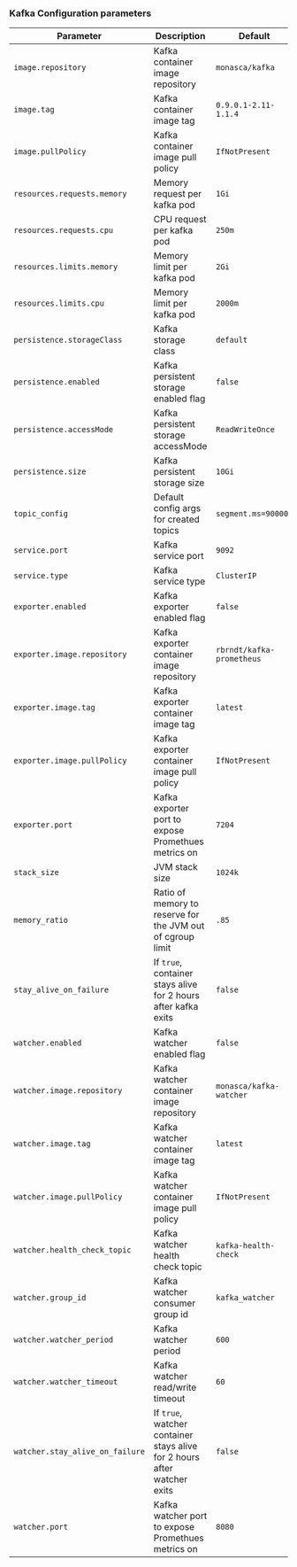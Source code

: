 ### Kafka Configuration parameters

Parameter | Description | Default
--------- | ----------- | -------
`image.repository` | Kafka container image repository | `monasca/kafka`
`image.tag` | Kafka container image tag | `0.9.0.1-2.11-1.1.4`
`image.pullPolicy` | Kafka container image pull policy | `IfNotPresent`
`resources.requests.memory` | Memory request per kafka pod | `1Gi`
`resources.requests.cpu` | CPU request per kafka pod | `250m`
`resources.limits.memory` | Memory limit per kafka pod | `2Gi`
`resources.limits.cpu` | Memory limit per kafka pod | `2000m`
`persistence.storageClass` | Kafka storage class | `default`
`persistence.enabled` | Kafka persistent storage enabled flag | `false`
`persistence.accessMode` | Kafka persistent storage accessMode | `ReadWriteOnce`
`persistence.size` | Kafka persistent storage size | `10Gi`
`topic_config` | Default config args for created topics  | `segment.ms=900000`
`service.port` | Kafka service port | `9092`
`service.type` | Kafka service type | `ClusterIP`
`exporter.enabled` | Kafka exporter enabled flag | `false`
`exporter.image.repository` | Kafka exporter container image repository | `rbrndt/kafka-prometheus`
`exporter.image.tag` | Kafka exporter container image tag | `latest`
`exporter.image.pullPolicy` | Kafka exporter container image pull policy | `IfNotPresent`
`exporter.port` | Kafka exporter port to expose Promethues metrics on | `7204`
`stack_size` | JVM stack size | `1024k`
`memory_ratio` | Ratio of memory to reserve for the JVM out of cgroup limit | `.85`
`stay_alive_on_failure` | If `true`, container stays alive for 2 hours after kafka exits | `false`
`watcher.enabled` | Kafka watcher enabled flag | `false`
`watcher.image.repository` | Kafka watcher container image repository | `monasca/kafka-watcher`
`watcher.image.tag` | Kafka watcher container image tag | `latest`
`watcher.image.pullPolicy` | Kafka watcher container image pull policy | `IfNotPresent`
`watcher.health_check_topic` | Kafka watcher health check topic | `kafka-health-check`
`watcher.group_id` | Kafka watcher consumer group id | `kafka_watcher`
`watcher.watcher_period` | Kafka watcher period | `600`
`watcher.watcher_timeout` | Kafka watcher read/write timeout | `60`
`watcher.stay_alive_on_failure` | If `true`, watcher container stays alive for 2 hours after watcher exits | `false`
`watcher.port` | Kafka watcher port to expose Promethues metrics on | `8080`

